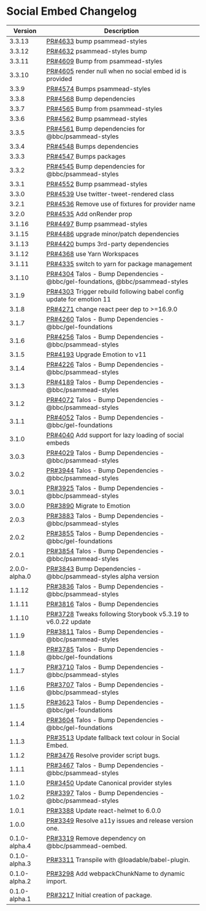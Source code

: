 # Social Embed Changelog

| Version       | Description                                                                                                                 |
| ------------- | --------------------------------------------------------------------------------------------------------------------------- |
| 3.3.13        | [PR#4633](https://github.com/bbc/psammead/pull/4633) bump psammead-styles                                                   |
| 3.3.12        | [PR#4632](https://github.com/bbc/psammead/pull/4632) psammead-styles bump                                                   |
| 3.3.11        | [PR#4609](https://github.com/bbc/psammead/pull/4609) Bump from psammead-styles                                              |
| 3.3.10        | [PR#4605](https://github.com/bbc/psammead/pull/4605) render null when no social embed id is provided                        |
| 3.3.9         | [PR#4574](https://github.com/bbc/psammead/pull/4574) Bumps psammead-styles                                                  |
| 3.3.8         | [PR#4568](https://github.com/bbc/psammead/pull/4568) Bump dependencies                                                      |
| 3.3.7         | [PR#4565](https://github.com/bbc/psammead/pull/4565) Bump from psammead-styles                                              |
| 3.3.6         | [PR#4562](https://github.com/bbc/psammead/pull/4562) Bump psammead-styles                                                   |
| 3.3.5         | [PR#4561](https://github.com/bbc/psammead/pull/4561) Bump dependencies for @bbc/psammead-styles                             |
| 3.3.4         | [PR#4548](https://github.com/bbc/psammead/pull/4548) Bumps dependencies                                                     |
| 3.3.3         | [PR#4547](https://github.com/bbc/psammead/pull/4547) Bumps packages                                                         |
| 3.3.2         | [PR#4545](https://github.com/bbc/psammead/pull/4545) Bump dependencies for @bbc/psammead-styles                             |
| 3.3.1         | [PR#4552](https://github.com/bbc/psammead/pull/4552) Bump psammead-styles                                                   |
| 3.3.0         | [PR#4539](https://github.com/bbc/psammead/pull/4539) Use twitter-tweet-rendered class                                       |
| 3.2.1         | [PR#4536](https://github.com/bbc/psammead/pull/4536) Remove use of fixtures for provider name                               |
| 3.2.0         | [PR#4535](https://github.com/bbc/psammead/pull/4535) Add onRender prop                                                      |
| 3.1.16        | [PR#4497](https://github.com/bbc/psammead/pull/4497) Bump psammead-styles                                                   |
| 3.1.15        | [PR#4486](https://github.com/bbc/psammead/pull/4486) upgrade minor/patch dependencies                                       |
| 3.1.13        | [PR#4420](https://github.com/bbc/psammead/pull/4420) bumps 3rd-party dependencies                                           |
| 3.1.12        | [PR#4368](https://github.com/bbc/psammead/pull/4368) use Yarn Workspaces                                                    |
| 3.1.11        | [PR#4335](https://github.com/bbc/psammead/pull/4335) switch to yarn for package management                                  |
| 3.1.10        | [PR#4304](https://github.com/bbc/psammead/pull/4304) Talos - Bump Dependencies - @bbc/gel-foundations, @bbc/psammead-styles |
| 3.1.9         | [PR#4303](https://github.com/bbc/psammead/pull/4303) Trigger rebuild following babel config update for emotion 11           |
| 3.1.8         | [PR#4271](https://github.com/bbc/psammead/pull/4271) change react peer dep to >=16.9.0                                      |
| 3.1.7         | [PR#4260](https://github.com/bbc/psammead/pull/4260) Talos - Bump Dependencies - @bbc/gel-foundations                       |
| 3.1.6         | [PR#4256](https://github.com/bbc/psammead/pull/4256) Talos - Bump Dependencies - @bbc/psammead-styles                       |
| 3.1.5         | [PR#4193](https://github.com/bbc/psammead/pull/4193) Upgrade Emotion to v11                                                 |
| 3.1.4         | [PR#4226](https://github.com/bbc/psammead/pull/4226) Talos - Bump Dependencies - @bbc/psammead-styles                       |
| 3.1.3         | [PR#4189](https://github.com/bbc/psammead/pull/4189) Talos - Bump Dependencies - @bbc/psammead-styles                       |
| 3.1.2         | [PR#4072](https://github.com/bbc/psammead/pull/4072) Talos - Bump Dependencies - @bbc/psammead-styles                       |
| 3.1.1         | [PR#4052](https://github.com/bbc/psammead/pull/4052) Talos - Bump Dependencies - @bbc/gel-foundations                       |
| 3.1.0         | [PR#4040](https://github.com/bbc/psammead/pull/4040) Add support for lazy loading of social embeds                          |
| 3.0.3         | [PR#4029](https://github.com/bbc/psammead/pull/4029) Talos - Bump Dependencies - @bbc/psammead-styles                       |
| 3.0.2         | [PR#3944](https://github.com/bbc/psammead/pull/3944) Talos - Bump Dependencies - @bbc/psammead-styles                       |
| 3.0.1         | [PR#3925](https://github.com/bbc/psammead/pull/3925) Talos - Bump Dependencies - @bbc/psammead-styles                       |
| 3.0.0         | [PR#3890](https://github.com/bbc/psammead/pull/3890) Migrate to Emotion                                                     |
| 2.0.3         | [PR#3883](https://github.com/bbc/psammead/pull/3883) Talos - Bump Dependencies - @bbc/psammead-styles                       |
| 2.0.2         | [PR#3855](https://github.com/bbc/psammead/pull/3855) Talos - Bump Dependencies - @bbc/gel-foundations                       |
| 2.0.1         | [PR#3854](https://github.com/bbc/psammead/pull/3854) Talos - Bump Dependencies - @bbc/psammead-styles                       |
| 2.0.0-alpha.0 | [PR#3843](https://github.com/bbc/psammead/pull/3843) Bump Dependencies - @bbc/psammead-styles alpha version                 |
| 1.1.12        | [PR#3836](https://github.com/bbc/psammead/pull/3836) Talos - Bump Dependencies - @bbc/psammead-styles                       |
| 1.1.11        | [PR#3816](https://github.com/bbc/psammead/pull/3816) Talos - Bump Dependencies                                              |
| 1.1.10        | [PR#3728](https://github.com/bbc/psammead/pull/3728) Tweaks following Storybook v5.3.19 to v6.0.22 update                   |
| 1.1.9         | [PR#3811](https://github.com/bbc/psammead/pull/3811) Talos - Bump Dependencies - @bbc/psammead-styles                       |
| 1.1.8         | [PR#3785](https://github.com/bbc/psammead/pull/3785) Talos - Bump Dependencies - @bbc/gel-foundations                       |
| 1.1.7         | [PR#3710](https://github.com/bbc/psammead/pull/3710) Talos - Bump Dependencies - @bbc/psammead-styles                       |
| 1.1.6         | [PR#3707](https://github.com/bbc/psammead/pull/3707) Talos - Bump Dependencies - @bbc/psammead-styles                       |
| 1.1.5         | [PR#3623](https://github.com/bbc/psammead/pull/3623) Talos - Bump Dependencies - @bbc/gel-foundations                       |
| 1.1.4         | [PR#3604](https://github.com/bbc/psammead/pull/3604) Talos - Bump Dependencies - @bbc/gel-foundations                       |
| 1.1.3         | [PR#3513](https://github.com/bbc/psammead/pull/3513) Update fallback text colour in Social Embed.                           |
| 1.1.2         | [PR#3476](https://github.com/bbc/psammead/pull/3476) Resolve provider script bugs.                                          |
| 1.1.1         | [PR#3467](https://github.com/bbc/psammead/pull/3467) Talos - Bump Dependencies - @bbc/psammead-styles                       |
| 1.1.0         | [PR#3450](https://github.com/bbc/psammead/pull/3450) Update Canonical provider styles                                       |
| 1.0.2         | [PR#3397](https://github.com/bbc/psammead/pull/3397) Talos - Bump Dependencies - @bbc/psammead-styles                       |
| 1.0.1         | [PR#3388](https://github.com/bbc/psammead/pull/3388) Update react-helmet to 6.0.0                                           |
| 1.0.0         | [PR#3349](https://github.com/bbc/psammead/pull/3349) Resolve a11y issues and release version one.                           |
| 0.1.0-alpha.4 | [PR#3319](https://github.com/bbc/psammead/pull/3319) Remove dependency on @bbc/psammead-oembed.                             |
| 0.1.0-alpha.3 | [PR#3311](https://github.com/bbc/psammead/pull/3311) Transpile with @loadable/babel-plugin.                                 |
| 0.1.0-alpha.2 | [PR#3298](https://github.com/bbc/psammead/pull/3298) Add webpackChunkName to dynamic import.                                |
| 0.1.0-alpha.1 | [PR#3217](https://github.com/bbc/psammead/pull/3217) Initial creation of package.                                           |
